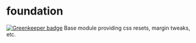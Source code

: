 # foundation

[![Greenkeeper badge](https://badges.greenkeeper.io/superflycss/foundation.svg)](https://greenkeeper.io/)
Base module providing css resets, margin tweaks, etc.
